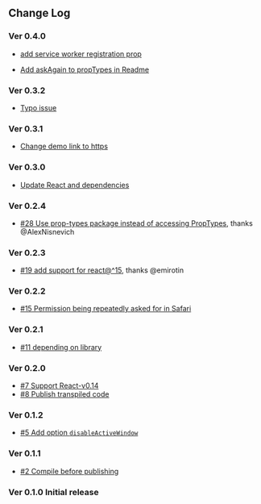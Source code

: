 ## Change Log

### Ver 0.4.0

* [add service worker registration prop](https://github.com/georgeOsdDev/react-web-notification/pull/41)

* [Add askAgain to propTypes in Readme](https://github.com/georgeOsdDev/react-web-notification/pull/42)

### Ver 0.3.2

* [Typo issue](https://github.com/georgeOsdDev/react-web-notification/issues/39)

### Ver 0.3.1

* [Change demo link to https](https://github.com/georgeOsdDev/react-web-notification/issues/33)

### Ver 0.3.0

* [Update React and dependencies](https://github.com/georgeOsdDev/react-web-notification/issues/31)

### Ver 0.2.4

* [#28 Use prop-types package instead of accessing PropTypes](https://github.com/georgeOsdDev/react-web-notification/issues/28), thanks @AlexNisnevich

### Ver 0.2.3

* [#19 add support for react@^15](https://github.com/georgeOsdDev/react-web-notification/issues/19), thanks @emirotin

### Ver 0.2.2

  * [#15 Permission being repeatedly asked for in Safari](https://github.com/georgeOsdDev/react-web-notification/issues/11)

### Ver 0.2.1

  * [#11 depending on library](https://github.com/georgeOsdDev/react-web-notification/issues/11)

### Ver 0.2.0
  * [#7 Support React-v0.14](https://github.com/georgeOsdDev/react-web-notification/issues/7)
  * [#8 Publish transpiled code](https://github.com/georgeOsdDev/react-web-notification/issues/8)

### Ver 0.1.2
  * [#5 Add option `disableActiveWindow`](https://github.com/georgeOsdDev/react-web-notification/issues/5)

### Ver 0.1.1
  * [#2 Compile before publishing](https://github.com/georgeOsdDev/react-web-notification/issues/2)

### Ver 0.1.0 Initial release
